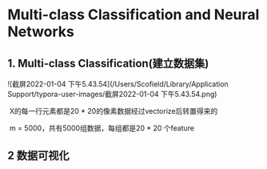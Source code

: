 # Multi-class Classification and Neural Networks

## 1. Multi-class Classification(建立数据集)

![截屏2022-01-04 下午5.43.54](/Users/Scofield/Library/Application Support/typora-user-images/截屏2022-01-04 下午5.43.54.png)

​	X的每一行元素都是20 * 20的像素数据经过vectorize后转置得来的

​	m = 5000，共有5000组数据，每组都是20 * 20 个feature

## 2 数据可视化



